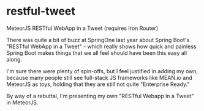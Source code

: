 # restful-tweet
MeteorJS RESTful WebApp in a Tweet (requires Iron Router)

There was quite a bit of buzz at SpringOne last year about Spring Boot's "RESTful WebApp in a Tweet" - which really shows how quick and painless Spring Boot makes things that we all feel should have been this easy all along.

I'm sure there were plenty of spin-offs, but I feel justified in adding my own, because many people still see full-stack JS frameworks like MEAN.io and MeteorJS as toys, holding that they are still not quite "Enterprise Ready."

By way of a rebuttal, I'm presenting my own "RESTful Webapp in a Tweet" in MeteorJS.
